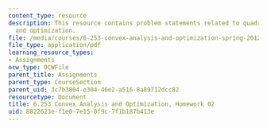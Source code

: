 ```yaml
---
content_type: resource
description: This resource contains problem statements related to quadratic program
  and optimization.
file: /media/courses/6-253-convex-analysis-and-optimization-spring-2012/8822623ef1e07e150f9c7f1b187b413e_MIT6_253S12_hw02.pdf
file_type: application/pdf
learning_resource_types:
- Assignments
ocw_type: OCWFile
parent_title: Assignments
parent_type: CourseSection
parent_uid: 3c7b3804-e304-46e2-a516-8a89712dcc82
resourcetype: Document
title: 6.253 Convex Analysis and Optimization, Homework 02
uid: 8822623e-f1e0-7e15-0f9c-7f1b187b413e
---
```


